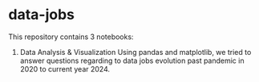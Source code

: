 # data-jobs
This repository contains 3 notebooks: 
  1. Data Analysis & Visualization
     Using pandas and matplotlib, we tried to answer questions regarding to data jobs evolution past pandemic in 2020 to current year 2024.
